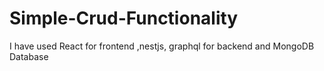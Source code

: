 # Simple-Crud-Functionality
I have used React for frontend ,nestjs, graphql for backend and MongoDB Database
